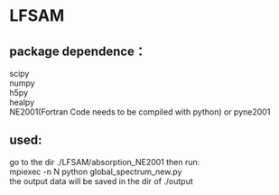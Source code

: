 # LFSAM
## package dependence：<br>
scipy<br>
numpy<br>
h5py<br>
healpy<br>
NE2001(Fortran Code needs to be compiled with python) or pyne2001
## used:
go to the dir ./LFSAM/absorption_NE2001 then run: <br>
mpiexec -n N python global_spectrum_new.py <br>
the output data will be saved in the dir of ./output 
